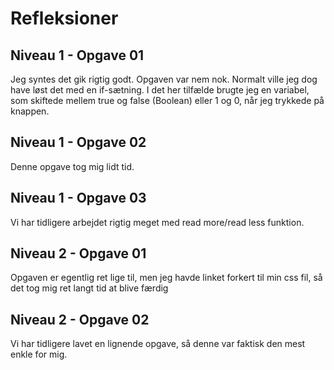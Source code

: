 # Refleksioner  

## Niveau 1 - Opgave 01

Jeg syntes det gik rigtig godt. Opgaven var nem nok. Normalt ville jeg dog have løst det med en if-sætning. I det her tilfælde brugte jeg en variabel, som skiftede mellem true og false (Boolean) eller 1 og 0, når jeg trykkede på knappen.

## Niveau 1 - Opgave 02

Denne opgave tog mig lidt tid. 

## Niveau 1 - Opgave 03

Vi har tidligere arbejdet rigtig meget med read more/read less funktion.



## Niveau 2 - Opgave 01

Opgaven er egentlig ret lige til, men jeg havde linket forkert til min css fil, så det tog mig ret langt tid at blive færdig

## Niveau 2 - Opgave 02

Vi har tidligere lavet en lignende opgave, så denne var faktisk den mest enkle for mig. 

